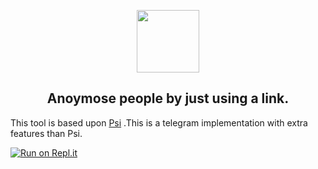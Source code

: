 <p align='center'><img style="height:100px;width:100px" src="icon.png" ></p>

<h2 align='center'>Anoymose people by just using a link.</h2>

<div align="center">

</div>

This tool is based upon [Psi](https://github.com/smmosta66/Psi) .This is a telegram implementation with extra features than Psi.


[![Run on Repl.it](https://repl.it/badge/github/smmosta66/Phishing)](https://repl.it/github/smmosta66/Phishing)
 

